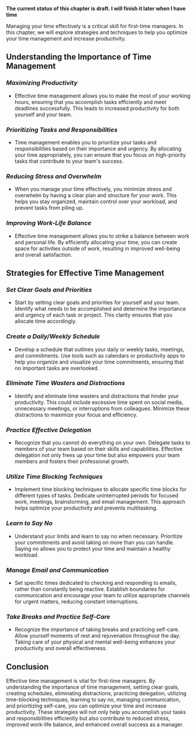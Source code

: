 **The current status of this chapter is draft. I will finish it later when I have time**

Managing your time effectively is a critical skill for first-time managers. In this chapter, we will explore strategies and techniques to help you optimize your time management and increase productivity.

**Understanding the Importance of Time Management**
---------------------------------------------------

### *Maximizing Productivity*

* Effective time management allows you to make the most of your working hours, ensuring that you accomplish tasks efficiently and meet deadlines successfully. This leads to increased productivity for both yourself and your team.

### *Prioritizing Tasks and Responsibilities*

* Time management enables you to prioritize your tasks and responsibilities based on their importance and urgency. By allocating your time appropriately, you can ensure that you focus on high-priority tasks that contribute to your team's success.

### *Reducing Stress and Overwhelm*

* When you manage your time effectively, you minimize stress and overwhelm by having a clear plan and structure for your work. This helps you stay organized, maintain control over your workload, and prevent tasks from piling up.

### *Improving Work-Life Balance*

* Effective time management allows you to strike a balance between work and personal life. By efficiently allocating your time, you can create space for activities outside of work, resulting in improved well-being and overall satisfaction.

**Strategies for Effective Time Management**
--------------------------------------------

### *Set Clear Goals and Priorities*

* Start by setting clear goals and priorities for yourself and your team. Identify what needs to be accomplished and determine the importance and urgency of each task or project. This clarity ensures that you allocate time accordingly.

### *Create a Daily/Weekly Schedule*

* Develop a schedule that outlines your daily or weekly tasks, meetings, and commitments. Use tools such as calendars or productivity apps to help you organize and visualize your time commitments, ensuring that no important tasks are overlooked.

### *Eliminate Time Wasters and Distractions*

* Identify and eliminate time wasters and distractions that hinder your productivity. This could include excessive time spent on social media, unnecessary meetings, or interruptions from colleagues. Minimize these distractions to maximize your focus and efficiency.

### *Practice Effective Delegation*

* Recognize that you cannot do everything on your own. Delegate tasks to members of your team based on their skills and capabilities. Effective delegation not only frees up your time but also empowers your team members and fosters their professional growth.

### *Utilize Time Blocking Techniques*

* Implement time blocking techniques to allocate specific time blocks for different types of tasks. Dedicate uninterrupted periods for focused work, meetings, brainstorming, and email management. This approach helps optimize your productivity and prevents multitasking.

### *Learn to Say No*

* Understand your limits and learn to say no when necessary. Prioritize your commitments and avoid taking on more than you can handle. Saying no allows you to protect your time and maintain a healthy workload.

### *Manage Email and Communication*

* Set specific times dedicated to checking and responding to emails, rather than constantly being reactive. Establish boundaries for communication and encourage your team to utilize appropriate channels for urgent matters, reducing constant interruptions.

### *Take Breaks and Practice Self-Care*

* Recognize the importance of taking breaks and practicing self-care. Allow yourself moments of rest and rejuvenation throughout the day. Taking care of your physical and mental well-being enhances your productivity and overall effectiveness.

**Conclusion**
--------------

Effective time management is vital for first-time managers. By understanding the importance of time management, setting clear goals, creating schedules, eliminating distractions, practicing delegation, utilizing time-blocking techniques, learning to say no, managing communication, and prioritizing self-care, you can optimize your time and increase productivity. These strategies will not only help you accomplish your tasks and responsibilities efficiently but also contribute to reduced stress, improved work-life balance, and enhanced overall success as a manager.
